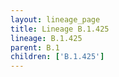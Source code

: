 ```yaml
---
layout: lineage_page
title: Lineage B.1.425
lineage: B.1.425
parent: B.1
children: ['B.1.425']
---
```

